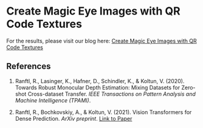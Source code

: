 # Create Magic Eye Images with QR Code Textures

For the results, please visit our blog here: [Create Magic Eye Images with QR Code Textures](https://blogs.gwu.edu/joanne-hsieh/2024/12/16/creating-magic-eye-images-with-qr-code-textures/)

## References

1. Ranftl, R., Lasinger, K., Hafner, D., Schindler, K., & Koltun, V. (2020). Towards Robust Monocular Depth Estimation: Mixing Datasets for Zero-shot Cross-dataset Transfer. *IEEE Transactions on Pattern Analysis and Machine Intelligence (TPAMI)*.

2. Ranftl, R., Bochkovskiy, A., & Koltun, V. (2021). Vision Transformers for Dense Prediction. *ArXiv preprint*. [Link to Paper](https://arxiv.org/abs/2103.13413)
